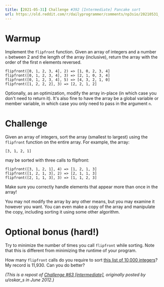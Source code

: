 ```yaml
---
title: [2021-05-31] Challenge #392 [Intermediate] Pancake sort
url: https://old.reddit.com/r/dailyprogrammer/comments/np3sio/20210531_challenge_392_intermediate_pancake_sort/
---
```


# Warmup

Implement the `flipfront` function. Given an array of integers and a number `n` between 2 and the length of the array (inclusive), return the array with the order of the first n elements reversed.

    flipfront([0, 1, 2, 3, 4], 2) => [1, 0, 2, 3, 4]
    flipfront([0, 1, 2, 3, 4], 3) => [2, 1, 0, 3, 4]
    flipfront([0, 1, 2, 3, 4], 5) => [4, 3, 2, 1, 0]
    flipfront([1, 2, 2, 2], 3) => [2, 2, 1, 2]

Optionally, as an optimization, modify the array in-place (in which case you don't need to return it). It's also fine to have the array be a global variable or member variable, in which case you only need to pass in the argument `n`.

# Challenge

Given an array of integers, sort the array (smallest to largest) using the `flipfront` function on the entire array. For example, the array:

    [3, 1, 2, 1]

may be sorted with three calls to flipfront:

    flipfront([3, 1, 2, 1], 4) => [1, 2, 1, 3]
    flipfront([1, 2, 1, 3], 2) => [2, 1, 1, 3]
    flipfront([2, 1, 1, 3], 3) => [1, 1, 2, 3]

Make sure you correctly handle elements that appear more than once in the array!

You may not modify the array by any other means, but you may examine it however you want. You can even make a copy of the array and manipulate the copy, including sorting it using some other algorithm.

# Optional bonus (hard!)

Try to minimize the number of times you call `flipfront` while sorting. Note that this is different from minimizing the runtime of your program.

How many `flipfront` calls do you require to sort [this list of 10,000 integers](https://gist.githubusercontent.com/cosmologicon/9e6e430d29023f24d1b885fd9c175603/raw/ea5f00e1b84eb963dd1a2f5159a49b5a6d0320f7/gistfile1.txt)? My record is 11,930. Can you do better?

*(This is a repost of [Challenge #63 [intermediate]](https://www.reddit.com/r/dailyprogrammer/comments/uw16v/6112012_challenge_63_intermediate/), originally posted by u/oskar_s in June 2012.)*